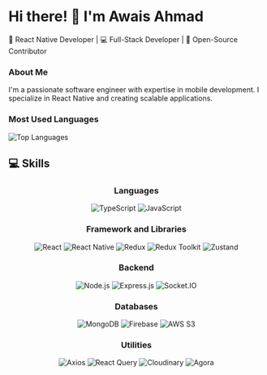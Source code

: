 # Hi there! 👋 I'm Awais Ahmad

🚀 React Native Developer | 💻 Full-Stack Developer | 🌟 Open-Source Contributor

### About Me
I'm a passionate software engineer with expertise in mobile development. I specialize in React Native and creating scalable applications.

### Most Used Languages
![Top Languages](https://github-readme-stats.vercel.app/api/top-langs/?username=Awais7899&layout=compact&theme=radical)



## 💻 Skills

<div align="center">

### **Languages**
![TypeScript](https://img.shields.io/badge/TypeScript-%23007ACC.svg?style=for-the-badge&logo=typescript&logoColor=white)
![JavaScript](https://img.shields.io/badge/JavaScript-%23F7DF1E.svg?style=for-the-badge&logo=javascript&logoColor=black)

### **Framework and Libraries**
![React](https://img.shields.io/badge/React-%2361DAFB.svg?style=for-the-badge&logo=react&logoColor=black)
![React Native](https://img.shields.io/badge/React%20Native-%2361DAFB.svg?style=for-the-badge&logo=react&logoColor=black)
![Redux](https://img.shields.io/badge/Redux-%23764ABC.svg?style=for-the-badge&logo=redux&logoColor=white)
![Redux Toolkit](https://img.shields.io/badge/Redux%20Toolkit-%23764ABC.svg?style=for-the-badge&logo=redux&logoColor=white)
![Zustand](https://img.shields.io/badge/Zustand-%23000000.svg?style=for-the-badge&logo=zustand&logoColor=white)

### **Backend**
![Node.js](https://img.shields.io/badge/Node.js-%23339933.svg?style=for-the-badge&logo=node.js&logoColor=white)
![Express.js](https://img.shields.io/badge/Express.js-%23000000.svg?style=for-the-badge&logo=express&logoColor=white)
![Socket.IO](https://img.shields.io/badge/Socket.IO-%23010101.svg?style=for-the-badge&logo=socket.io&logoColor=white)

### **Databases**
![MongoDB](https://img.shields.io/badge/MongoDB-%2347A248.svg?style=for-the-badge&logo=mongodb&logoColor=white)
![Firebase](https://img.shields.io/badge/Firebase-%23FFCA28.svg?style=for-the-badge&logo=firebase&logoColor=black)
![AWS S3](https://img.shields.io/badge/AWS%20S3-%23F7A80D.svg?style=for-the-badge&logo=amazonaws&logoColor=white)

### **Utilities**
![Axios](https://img.shields.io/badge/Axios-%235A29E4.svg?style=for-the-badge&logo=axios&logoColor=white)
![React Query](https://img.shields.io/badge/React%20Query-%23FF4154.svg?style=for-the-badge&logo=react-query&logoColor=white)
![Cloudinary](https://img.shields.io/badge/Cloudinary-%233448C5.svg?style=for-the-badge&logo=cloudinary&logoColor=white)
![Agora](https://img.shields.io/badge/Agora-%230078D7.svg?style=for-the-badge&logo=agora&logoColor=white)

</div>


